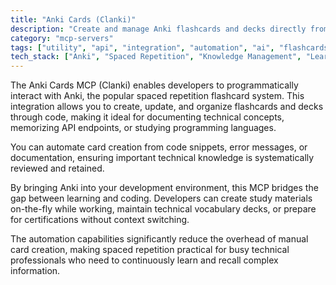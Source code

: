 ```yaml
---
title: "Anki Cards (Clanki)"
description: "Create and manage Anki flashcards and decks directly from your development workflow for efficient knowledge retention."
category: "mcp-servers"
tags: ["utility", "api", "integration", "automation", "ai", "flashcards", "spaced repetition", "learning"]
tech_stack: ["Anki", "Spaced Repetition", "Knowledge Management", "Learning Tools", "programming", "automation"]
---
```


The Anki Cards MCP (Clanki) enables developers to programmatically interact with Anki, the popular spaced repetition flashcard system. This integration allows you to create, update, and organize flashcards and decks through code, making it ideal for documenting technical concepts, memorizing API endpoints, or studying programming languages.

You can automate card creation from code snippets, error messages, or documentation, ensuring important technical knowledge is systematically reviewed and retained.

By bringing Anki into your development environment, this MCP bridges the gap between learning and coding. Developers can create study materials on-the-fly while working, maintain technical vocabulary decks, or prepare for certifications without context switching.

The automation capabilities significantly reduce the overhead of manual card creation, making spaced repetition practical for busy technical professionals who need to continuously learn and recall complex information.